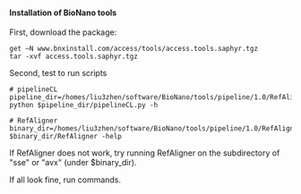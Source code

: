 #### Installation of BioNano tools

First, download the package:
```
get –N www.bnxinstall.com/access/tools/access.tools.saphyr.tgz
tar -xvf access.tools.saphyr.tgz
```

Second, test to run scripts
```
# pipelineCL
pipeline_dir=/homes/liu3zhen/software/BioNano/tools/pipeline/1.0/RefAligner/1.0
python $pipeline_dir/pipelineCL.py -h

# RefAligner
binary_dir=/homes/liu3zhen/software/BioNano/tools/pipeline/1.0/RefAligner/1.0
$binary_dir/RefAligner -help
```
If RefAligner does not work, try running RefAligner on the subdirectory of "sse" or "avx" (under $binary_dir).

If all look fine, run commands.
